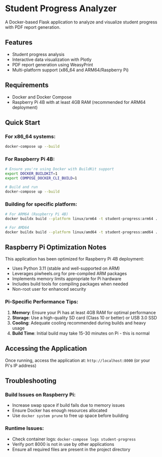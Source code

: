 # Student Progress Analyzer

A Docker-based Flask application to analyze and visualize student progress with PDF report generation.

## Features
- Student progress analysis
- Interactive data visualization with Plotly
- PDF report generation using WeasyPrint
- Multi-platform support (x86_64 and ARM64/Raspberry Pi)

## Requirements
- Docker and Docker Compose
- Raspberry Pi 4B with at least 4GB RAM (recommended for ARM64 deployment)

## Quick Start

### For x86_64 systems:
```bash
docker-compose up --build
```

### For Raspberry Pi 4B:
```bash
# Ensure you're using Docker with BuildKit support
export DOCKER_BUILDKIT=1
export COMPOSE_DOCKER_CLI_BUILD=1

# Build and run
docker-compose up --build
```

### Building for specific platform:
```bash
# For ARM64 (Raspberry Pi 4B)
docker buildx build --platform linux/arm64 -t student-progress:arm64 .

# For AMD64
docker buildx build --platform linux/amd64 -t student-progress:amd64 .
```

## Raspberry Pi Optimization Notes

This application has been optimized for Raspberry Pi 4B deployment:

- Uses Python 3.11 (stable and well-supported on ARM)
- Leverages piwheels.org for pre-compiled ARM packages
- Implements memory limits appropriate for Pi hardware
- Includes build tools for compiling packages when needed
- Non-root user for enhanced security

### Pi-Specific Performance Tips:

1. **Memory**: Ensure your Pi has at least 4GB RAM for optimal performance
2. **Storage**: Use a high-quality SD card (Class 10 or better) or USB 3.0 SSD
3. **Cooling**: Adequate cooling recommended during builds and heavy usage
4. **Build Time**: Initial build may take 15-30 minutes on Pi - this is normal

## Accessing the Application

Once running, access the application at: `http://localhost:8000` (or your Pi's IP address)

## Troubleshooting

### Build Issues on Raspberry Pi:
- Increase swap space if build fails due to memory issues
- Ensure Docker has enough resources allocated
- Use `docker system prune` to free up space before building

### Runtime Issues:
- Check container logs: `docker-compose logs student-progress`
- Verify port 8000 is not in use by other applications
- Ensure all required files are present in the project directory
